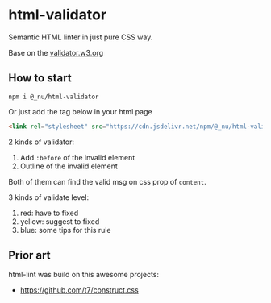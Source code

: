 # html-validator

Semantic HTML linter in just pure CSS way.

Base on the [validator.w3.org](https://validator.w3.org/)

## How to start

```
npm i @_nu/html-validator
```

Or just add the tag below in your html page

```HTML
<link rel="stylesheet" src="https://cdn.jsdelivr.net/npm/@_nu/html-validator/css/validator.css" />
```

2 kinds of validator:
1. Add `:before` of the invalid element
2. Outline of the invalid element

Both of them can find the valid msg on css prop of `content`.

3 kinds of validate level:
1. red: have to fixed
2. yellow: suggest to fixed
3. blue: some tips for this rule


## Prior art

html-lint was build on this awesome projects:

* https://github.com/t7/construct.css
